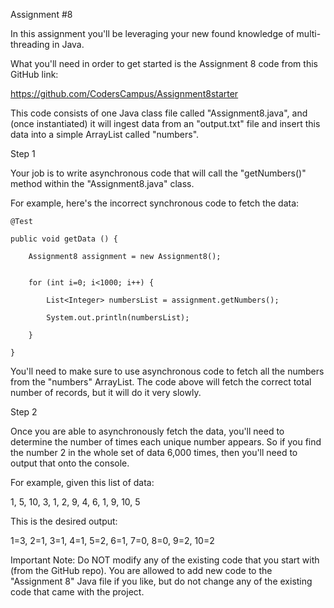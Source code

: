 Assignment #8


In this assignment you'll be leveraging your new found knowledge of multi-threading in Java.

What you'll need in order to get started is the Assignment 8 code from this GitHub link:

https://github.com/CodersCampus/Assignment8starter


This code consists of one Java class file called "Assignment8.java", and (once instantiated) it will ingest data from an "output.txt" file and insert this data into a simple ArrayList called "numbers".



Step 1

Your job is to write asynchronous code that will call the "getNumbers()" method within the "Assignment8.java" class.


For example, here's the incorrect synchronous code to fetch the data:

    @Test

    public void getData () {

        Assignment8 assignment = new Assignment8();

       
        for (int i=0; i<1000; i++) {

            List<Integer> numbersList = assignment.getNumbers();

            System.out.println(numbersList);

        }

    }


You'll need to make sure to use asynchronous code to fetch all the numbers from the "numbers" ArrayList. The code above will fetch the correct total number of records, but it will do it very slowly.



Step 2

Once you are able to asynchronously fetch the data, you'll need to determine the number of times each unique number appears. So if you find the number 2 in the whole set of data 6,000 times, then you'll need to output that onto the console.


For example, given this list of data:

1, 5, 10, 3, 1, 2, 9, 4, 6, 1, 9, 10, 5

This is the desired output:

1=3, 2=1, 3=1, 4=1, 5=2, 6=1, 7=0, 8=0, 9=2, 10=2


Important Note: Do NOT modify any of the existing code that you start with (from the GitHub repo). You are allowed to add new code to the "Assignment 8" Java file if you like, but do not change any of the existing code that came with the project.
